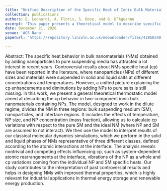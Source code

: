 ```yaml
---
title: "Unified Description of the Specific Heat of Ionic Bulk Materials Containing Nanoparticles"
collection: publications
authors: E. Leonardi, A. Floris, S. Bose, and B. D’Aguanno
excerpt: 'This paper presents a theoretical model to describe specific heat variations in ionic nanomaterials with nanoparticles, helping to interpret past controversial results and aiding in the design of materials with improved thermal properties.'
date: December 21, 2020
venue: 'ACS Nano'
paperurl: 'https://repository.lincoln.ac.uk/ndownloader/files/42850540'

---
```


Abstract: The specific heat behavior in bulk nanomaterials (NMs) obtained by adding nanoparticles to pure suspending media has attracted a lot interest in recent years. Controversial results about NMs specific heat (cp) have been reported in the literature, where nanoparticles (NPs) of different sizes and materials were suspended in solid and liquid salts at different concentrations and temperatures. However, a unified picture explaining the cp enhancements and diminutions by adding NPs to pure salts is still missing. In this work, we present a general theoretical thermostatic model aimed at describing the cp behavior in two-component ionic bulk nanomaterials containing NPs. The model, designed to work in the dilute regime, divides the NM in three regions: bulk suspending medium (SM), nanoparticles, and interface regions. It includes the effects of temperature, NP size, and NP concentration (mass fraction), allowing us to calculate cp variations with respect to the pure SM and the ideal NM (where NP and SM are assumed to not interact). We then use the model to interpret results of our classical molecular dynamics simulations, which we perform in the solid and liquid phases of NMs representative of three different classes, defined according to the atomic interactions at the interface. The analysis reveals nontrivial and competing effects influencing cp, such as system-dependent atomic rearrangements at the interface, vibrations of the NP as a whole and cp variations coming from the individual NP and SM specific heats. Our study contributes to the interpretation of past controversial results and helps in designing NMs with improved thermal properties, which is highly relevant for industrial applications in thermal energy storage and renewable energy production.

